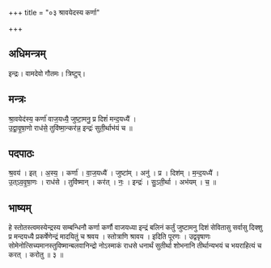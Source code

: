 +++
title = "०३ श्रावयेदस्य कर्णा"

+++
## अधिमन्त्रम्
इन्द्रः। वामदेवो गौतमः। त्रिष्टुप्।

## मन्त्रः
श्रा॒वयेद॑स्य॒ कर्णा॑ वाज॒यध्यै॒ जुष्टा॒मनु॒ प्र दिशं॑ मन्द॒यध्यै॑ ।  
उ॒द्वा॒वृ॒षा॒णो राध॑से॒ तुवि॑ष्मा॒न्कर॑न्न॒ इन्द्रः॑ सुती॒र्थाभ॑यं च ॥

## पदपाठः
श्र॒वय॑ । इत् । अ॒स्य॒ । कर्णा॑ । वा॒ज॒यध्यै॑ । जुष्टा॑म् । अनु॑ । प्र । दिश॑म् । म॒न्द॒यध्यै॑ ।  
उ॒त्ऽव॒वृ॒षा॒णः । राध॑से । तुवि॑ष्मान् । कर॑त् । नः॒ । इन्द्रः॑ । सु॒ऽती॒र्था । अभ॑यम् । च॒ ॥

## भाष्यम्
हे स्तोतस्त्वमस्येन्द्रस्य सम्बन्धिनौ कर्णा कर्णौ वाजयध्या इन्द्रं बलिनं कर्तुं जुष्टामनु दिशं सेवितासु सर्वासु दिक्शु प्र मन्दयध्यै प्रकर्षेणेन्द्रं मादयितुं च श्रवय । स्तोत्राणि श्रावय । इदिति पूरणः । उद्ववृषाणः सोमेनोत्सिच्यमानस्तुविष्मान्बलवानिन्द्रो नोऽस्माकं राधसे धनार्थं सुतीर्था शोभनानि तीर्थान्यभयं च भयराहित्यं च करत् । करोतु ॥ ३ ॥